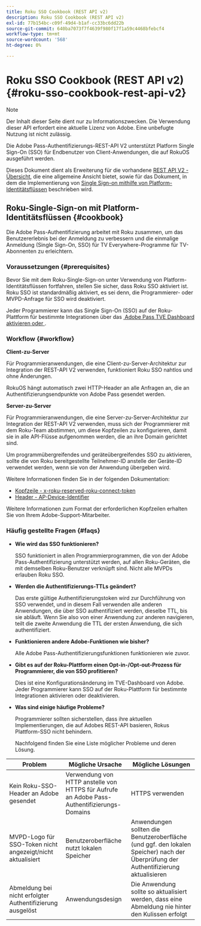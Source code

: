 ```yaml
---
title: Roku SSO Cookbook (REST API v2)
description: Roku SSO Cookbook (REST API v2)
exl-id: 77b154bc-c09f-49d4-b1af-cc33bc6dd22b
source-git-commit: 640ba7073f7f4639f980f17f1a59c4468bfebcf4
workflow-type: tm+mt
source-wordcount: '568'
ht-degree: 0%

---
```


# Roku SSO Cookbook (REST API v2) {#roku-sso-cookbook-rest-api-v2}

>[!NOTE]
>
>Der Inhalt dieser Seite dient nur zu Informationszwecken. Die Verwendung dieser API erfordert eine aktuelle Lizenz von Adobe. Eine unbefugte Nutzung ist nicht zulässig.

Die Adobe Pass-Authentifizierungs-REST-API V2 unterstützt Platform Single Sign-On (SSO) für Endbenutzer von Client-Anwendungen, die auf RokuOS ausgeführt werden.

Dieses Dokument dient als Erweiterung für die vorhandene [REST API V2 - Übersicht](/help/authentication/integration-guide-programmers/rest-apis/rest-api-v2/rest-api-v2-overview.md), die eine allgemeine Ansicht bietet, sowie für das Dokument, in dem die Implementierung von [Single Sign-on mithilfe von Platform-Identitätsflüssen](/help/authentication/integration-guide-programmers/rest-apis/rest-api-v2/flows/single-sign-on-access-flows/rest-api-v2-single-sign-on-platform-identity-flows.md) beschrieben wird.

## Roku-Single-Sign-on mit Platform-Identitätsflüssen {#cookbook}

Die Adobe Pass-Authentifizierung arbeitet mit Roku zusammen, um das Benutzererlebnis bei der Anmeldung zu verbessern und die einmalige Anmeldung (Single Sign-On, SSO) für TV Everywhere-Programme für TV-Abonnenten zu erleichtern.

### Voraussetzungen {#prerequisites}

Bevor Sie mit dem Roku-Single-Sign-on unter Verwendung von Platform-Identitätsflüssen fortfahren, stellen Sie sicher, dass Roku SSO aktiviert ist. Roku SSO ist standardmäßig aktiviert, es sei denn, die Programmierer- oder MVPD-Anfrage für SSO wird deaktiviert.

Jeder Programmierer kann das Single Sign-On (SSO) auf der Roku-Plattform für bestimmte Integrationen über das [&#x200B; Adobe Pass TVE Dashboard aktivieren oder &#x200B;](https://experience.adobe.com/pass/authentication).

### Workflow {#workflow}

**Client-zu-Server**

Für Programmieranwendungen, die eine Client-zu-Server-Architektur zur Integration der REST-API V2 verwenden, funktioniert Roku SSO nahtlos und ohne Änderungen.

RokuOS hängt automatisch zwei HTTP-Header an alle Anfragen an, die an Authentifizierungsendpunkte von Adobe Pass gesendet werden.

**Server-zu-Server**

Für Programmieranwendungen, die eine Server-zu-Server-Architektur zur Integration der REST-API V2 verwenden, muss sich der Programmierer mit dem Roku-Team abstimmen, um diese Kopfzeilen zu konfigurieren, damit sie in alle API-Flüsse aufgenommen werden, die an ihre Domain gerichtet sind.

Um programmübergreifendes und geräteübergreifendes SSO zu aktivieren, sollte die von Roku bereitgestellte Teilnehmer-ID anstelle der Geräte-ID verwendet werden, wenn sie von der Anwendung übergeben wird.

Weitere Informationen finden Sie in der folgenden Dokumentation:

* [Kopfzeile - x-roku-reserved-roku-connect-token](/help/authentication/integration-guide-programmers/rest-apis/rest-api-v2/appendix/headers/rest-api-v2-appendix-headers-x-roku-reserved-roku-connect-token.md)
* [Header - AP-Device-Identifier](/help/authentication/integration-guide-programmers/rest-apis/rest-api-v2/appendix/headers/rest-api-v2-appendix-headers-ap-device-identifier.md)

Weitere Informationen zum Format der erforderlichen Kopfzeilen erhalten Sie von Ihrem Adobe-Support-Mitarbeiter.

### Häufig gestellte Fragen {#faqs}

* **Wie wird das SSO funktionieren?**

  SSO funktioniert in allen Programmierprogrammen, die von der Adobe Pass-Authentifizierung unterstützt werden, auf allen Roku-Geräten, die mit demselben Roku-Benutzer verknüpft sind. Nicht alle MVPDs erlauben Roku SSO.


* **Werden die Authentifizierungs-TTLs geändert?**

  Das erste gültige Authentifizierungstoken wird zur Durchführung von SSO verwendet, und in diesem Fall verwenden alle anderen Anwendungen, die über SSO authentifiziert werden, dieselbe TTL, bis sie abläuft. Wenn Sie also von einer Anwendung zur anderen navigieren, teilt die zweite Anwendung die TTL der ersten Anwendung, die sich authentifiziert.


* **Funktionieren andere Adobe-Funktionen wie bisher?**

  Alle Adobe Pass-Authentifizierungsfunktionen funktionieren wie zuvor.


* **Gibt es auf der Roku-Plattform einen Opt-in-/Opt-out-Prozess für Programmierer, die von SSO profitieren?**

  Dies ist eine Konfigurationsänderung im TVE-Dashboard von Adobe. Jeder Programmierer kann SSO auf der Roku-Plattform für bestimmte Integrationen aktivieren oder deaktivieren.


* **Was sind einige häufige Probleme?**

  Programmierer sollten sicherstellen, dass ihre aktuellen Implementierungen, die auf Adobes REST-API basieren, Rokus Plattform-SSO nicht behindern.

  Nachfolgend finden Sie eine Liste möglicher Probleme und deren Lösung.

| Problem | Mögliche Ursache | Mögliche Lösungen |
|--------------------------------------------------|----------------------------------------------------------------------------|--------------------------------------------------------------------------------------------|
| Kein Roku-SSO-Header an Adobe gesendet | Verwendung von HTTP anstelle von HTTPS für Aufrufe an Adobe Pass-Authentifizierungs-Domains | HTTPS verwenden |
| MVPD-Logo für SSO-Token nicht angezeigt/nicht aktualisiert | Benutzeroberfläche nutzt lokalen Speicher | Anwendungen sollten die Benutzeroberfläche (und ggf. den lokalen Speicher) nach der Überprüfung der Authentifizierung aktualisieren |
| Abmeldung bei nicht erfolgter Authentifizierung ausgelöst | Anwendungsdesign | Die Anwendung sollte so aktualisiert werden, dass eine Abmeldung nie hinter den Kulissen erfolgt |
